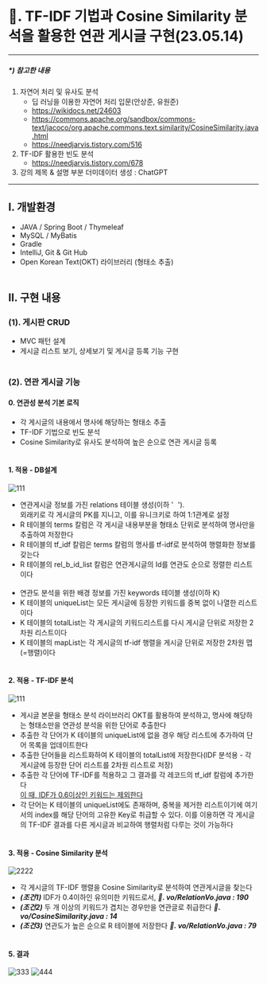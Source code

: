# 📌. TF-IDF 기법과 Cosine Similarity 분석을 활용한 연관 게시글 구현(23.05.14)
<hr>

##### *) 참고한 내용
1. 자연어 처리 및 유사도 분석
   - 딥 러닝을 이용한 자연어 처리 입문(안상준, 유원준)
   - https://wikidocs.net/24603
   - https://commons.apache.org/sandbox/commons-text/jacoco/org.apache.commons.text.similarity/CosineSimilarity.java.html
   - https://needjarvis.tistory.com/516
2. TF-IDF 활용한 빈도 분석
    - https://needjarvis.tistory.com/678
3. 강의 제목 & 설명 부분 더미데이터 생성 : ChatGPT
<hr>


## Ⅰ. 개발환경
- JAVA / Spring Boot / Thymeleaf
- MySQL / MyBatis
- Gradle
- IntelliJ, Git & Git Hub
- Open Korean Text(OKT) 라이브러리 (형태소 추출)
<br><br>

## Ⅱ. 구현 내용
### (1). 게시판 CRUD
- MVC 패턴 설계
- 게시글 리스트 보기, 상세보기 및 게시글 등록 기능 구현
  <br><br>
### (2). 연관 게시글 기능
#### 0. 연관성 분석 기본 로직
  - 각 게시글의 내용에서 명사에 해당하는 형태소 추출
  - TF-IDF 기법으로 빈도 분석
  - Cosine Similarity로 유사도 분석하여 높은 순으로 연관 게시글 등록
  <br><br>
#### 1. 적용 - DB설계
![111](https://github.com/J-SSS/JDI_Board/assets/118149752/fc01c46c-9be2-45c6-8643-197390642925)
  - 연관게시글 정보를 가진 relations 테이블 생성(이하 '<u style="color:white">R</u>'). <br> 외래키로 각 게시글의 PK를 지니고, 이를 유니크키로 하여 1:1관계로 설정
  - R 테이블의 terms 칼럼은 각 게시글 내용부분을 형태소 단위로 분석하여 명사만을 추출하여 저장한다
  - R 테이블의 tf_idf 칼럼은 terms 칼럼의 명사를 tf-idf로 분석하여 행렬화한 정보를 갖는다
  - R 테이블의 rel_b_id_list 칼럼은 연관게시글의 Id를 연관도 순으로 정렬한 리스트이다
  <br><br>
  - 연관도 분석을 위한 배경 정보를 가진 keywords 테이블 생성(이하 K)
  - K 테이블의 uniqueList는 모든 게시글에 등장한 키워드를 중복 없이 나열한 리스트이다
  - K 테이블의 totalList는 각 게시글의 키워드리스트를 다시 게시글 단위로 저장한 2차원 리스트이다
  - K 테이블의 mapList는 각 게시글의 tf-idf 행렬을 게시글 단위로 저장한 2차원 맵(=행렬)이다
  <br><br>
#### 2. 적용 - TF-IDF 분석
![111](https://github.com/J-SSS/JDI_Board/assets/118149752/a69f9513-071b-4eed-be7b-af0796c495c0)
  - 게시글 본문을 형태소 분석 라이브러리 OKT를 활용하여 분석하고, 명사에 해당하는 형태소만을 연관성 분석을 위한 단어로 추출한다
  - 추출한 각 단어가 K 테이블의 uniqueList에 없을 경우 해당 리스트에 추가하여 단어 목록을 업데이트한다
  - 추출한 단어들을 리스트화하여 K 테이블의 totalList에 저장한다(IDF 분석용 - 각 게시글에 등장한 단어 리스트를 2차원 리스트로 저장)
  - 추출한 각 단어에 TF-IDF를 적용하고 그 결과를 각 레코드의 tf_idf 칼럼에 추가한다<br><u>이 때, IDF가 0.6이상인 키워드는 제외한다</u>
  - 각 단어는 K 테이블의 uniqueList에도 존재하며, 중복을 제거한 리스트이기에 여기서의 index를 해당 단어의 고유한 Key로 취급할 수 있다. 이를 이용하면 각 게시글의 TF-IDF 결과를 다른 게시글과 비교하여 행렬처럼 다루는 것이 가능하다
<br><br>
#### 3. 적용 - Cosine Similarity 분석
![2222](https://github.com/J-SSS/JDI_Board/assets/118149752/3939306f-c893-41fe-8aea-645c30801097)
  - 각 게시글의 TF-IDF 행렬을 Cosine Similarity로 분석하여 연관게시글을 찾는다
  - ***(조건1)*** IDF가 0.4이하인 유의미한 키워드로서, ***📂. vo/RelationVo.java : 190*** <br> 
  - ***(조건2)*** 두 개 이상의 키워드가 겹치는 경우만을 연관글로 취급한다 ***📂. vo/CosineSimilarity.java : 14*** <br> 
  - ***(조건3)*** 연관도가 높은 순으로 R 테이블에 저장한다 ***📂. vo/RelationVo.java : 79***
<br><br>
#### 5. 결과
![333](https://github.com/J-SSS/JDI_Board/assets/118149752/765f3630-b103-433c-a971-60250f27a762)
![444](https://github.com/J-SSS/JDI_Board/assets/118149752/b54ee26f-3460-4588-9852-acadf04d69da)

